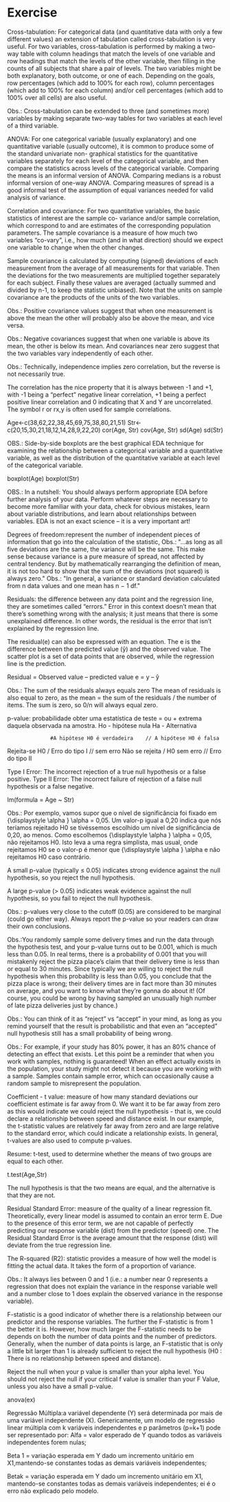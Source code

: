 # Exercise

Cross-tabulation: For categorical data (and quantitative data with only a few different values) an extension
of tabulation called cross-tabulation is very useful. For two variables, cross-tabulation is
performed by making a two-way table with column headings that match the levels of one variable
and row headings that match the levels of the other variable, then filling in the counts of all
subjects that share a pair of levels. The two variables might be both explanatory, both outcome,
or one of each. Depending on the goals, row percentages (which add to 100% for each row),
column percentages (which add to 100% for each column) and/or cell percentages (which add to
100% over all cells) are also useful.

Obs.: Cross-tabulation can be extended to three (and sometimes more) variables by making separate
two-way tables for two variables at each level of a third variable.

ANOVA: For one categorical variable (usually explanatory) and one quantitative variable (usually outcome),
it is common to produce some of the standard univariate non- graphical statistics for the
quantitative variables separately for each level of the categorical variable, and then compare the
statistics across levels of the categorical variable. Comparing the means is an informal version
of ANOVA. Comparing medians is a robust informal version of one-way ANOVA. Comparing
measures of spread is a good informal test of the assumption of equal variances needed for valid
analysis of variance.

Correlation and covariance: For two quantitative variables, the basic statistics of interest are the sample co- variance and/or
sample correlation, which correspond to and are estimates of the corresponding population
parameters. The sample covariance is a measure of how much two variables “co-vary”, i.e., how
much (and in what direction) should we expect one variable to change when the other changes.

Sample covariance is calculated by computing (signed) deviations of each
measurement from the average of all measurements for that variable. Then
the deviations for the two measurements are multiplied together separately for
each subject. Finally these values are averaged (actually summed and divided by
n-1, to keep the statistic unbiased). Note that the units on sample covariance are
the products of the units of the two variables.

Obs.: Positive covariance values suggest that when one measurement is above the mean the other
will probably also be above the mean, and vice versa. 

Obs.: Negative covariances suggest that when one variable is above its mean, the other is below its mean. And covariances near zero suggest that the two variables vary independently of each other.

Obs.: Technically, independence implies zero correlation, but the reverse is not necessarily true.

The correlation has the nice property that it is always between -1 and +1, with -1 being a “perfect” negative
linear correlation, +1 being a perfect positive linear correlation and 0 indicating that X and Y
are uncorrelated. The symbol r or rx,y is often used for sample correlations.

Age<-c(38,62,22,38,45,69,75,38,80,21,51)
Str<-c(20,15,30,21,18,12,14,28,9,22,20)
cor(Age, Str)
cov(Age, Str)
sd(Age)
sd(Str)

OBS.: Side-by-side boxplots are the best graphical EDA technique for examining the relationship between a categorical variable and a
quantitative variable, as well as the distribution of the quantitative variable at each level of the categorical variable.

boxplot(Age)
boxplot(Str)

OBS.: In a nutshell: You should always perform appropriate EDA before further analysis of your data. Perform whatever steps are necessary to become more familiar with your data, check for obvious mistakes, learn about variable distributions, and learn about relationships between variables. EDA is not an exact science – it is a very important art!

Degrees of freedom:represent the number of independent pieces of information that go into the calculation of the statistic,
Obs.: "...as long as all five deviations are the same, the variance will be the same. This make sense because variance is a pure measure of spread, not affected by central tendency. But by mathematically rearranging the definition of mean, it is not too hard to show that the sum of the deviations (not squared) is always zero."
Obs.: "In general, a variance or standard deviation calculated from n data values and one mean has n − 1 df."

Residuals: the difference between any data point and the regression line, they are sometimes called “errors.” Error in this context doesn’t mean that there’s something wrong with the analysis; it just means that there is some unexplained difference. In other words, the residual is the error that isn’t explained by the regression line.

The residual(e) can also be expressed with an equation. The e is the difference between the predicted value (ŷ) and the observed value. The scatter plot is a set of data points that are observed, while the regression line is the prediction.

Residual = Observed value – predicted value
         e = y – ŷ
         
Obs.: The sum of the residuals always equals zero
      The mean of residuals is also equal to zero, as the mean = the sum of the residuals / the number of items. The sum is zero, so 0/n will always equal zero.
      
 p-value: probabilidade obter uma estatística de teste = ou + extrema daquela observada na amostra. 
 Ho - hipótese nula
 Ha - Alternativa
 
                  #A hipótese H0 é verdadeira	 // A hipótese H0 é falsa
Rejeita-se H0	 /  Erro do tipo I	            //  sem erro
Não se rejeita /  H0	sem erro	              //  Erro do tipo II

Type I Error: The incorrect rejection of a true null hypothesis or a false positive.
Type II Error: The incorrect failure of rejection of a false null hypothesis or a false negative.

lm(formula = Age ~ Str)

Obs.: Por exemplo, vamos supor que o nível de significância foi fixado em {\displaystyle \alpha } \alpha = 0,05. Um valor-p igual a 0,20 indica que nós teríamos rejeitado H0 se tivéssemos escolhido um nível de significância de 0,20, ao menos. Como escolhemos {\displaystyle \alpha } \alpha = 0,05, não rejeitamos H0. Isto leva a uma regra simplista, mas usual, onde rejeitamos H0 se o valor-p é menor que {\displaystyle \alpha } \alpha e não rejeitamos H0 caso contrário.

A small p-value (typically ≤ 0.05) indicates strong evidence against the null hypothesis, so you reject the null hypothesis.

A large p-value (> 0.05) indicates weak evidence against the null hypothesis, so you fail to reject the null hypothesis.

Obs.: p-values very close to the cutoff (0.05) are considered to be marginal (could go either way). Always report the p-value so your readers can draw their own conclusions.

Obs.:You randomly sample some delivery times and run the data through the hypothesis test, and your p-value turns out to be 0.001, which is much less than 0.05. In real terms, there is a probability of 0.001 that you will mistakenly reject the pizza place’s claim that their delivery time is less than or equal to 30 minutes. Since typically we are willing to reject the null hypothesis when this probability is less than 0.05, you conclude that the pizza place is wrong; their delivery times are in fact more than 30 minutes on average, and you want to know what they’re gonna do about it! (Of course, you could be wrong by having sampled an unusually high number of late pizza deliveries just by chance.)

Obs.: You can think of it as “reject” vs “accept” in your mind, as long as you remind yourself that the result is probabilistic and that even an “accepted” null hypothesis still has a small probability of being wrong.

Obs.: For example, if your study has 80% power, it has an 80% chance of detecting an effect that exists. Let this point be a reminder that when you work with samples, nothing is guaranteed! When an effect actually exists in the population, your study might not detect it because you are working with a sample. Samples contain sample error, which can occasionally cause a random sample to misrepresent the population.


Coefficient - t value: measure of how many standard deviations our coefficient estimate is far away from 0. We want it to be far away from zero as this would indicate we could reject the null hypothesis - that is, we could declare a relationship between speed and distance exist. In our example, the t-statistic values are relatively far away from zero and are large relative to the standard error, which could indicate a relationship exists. In general, t-values are also used to compute p-values.

Resume: t-test, used to determine whether the means of two groups are equal to each other.

t.test(Age,Str)


The null hypothesis is that the two means are equal, and the alternative is that they are not. 

Residual Standard Error: measure of the quality of a linear regression fit. Theoretically, every linear model is assumed to contain an error term E. Due to the presence of this error term, we are not capable of perfectly predicting our response variable (dist) from the predictor (speed) one. The Residual Standard Error is the average amount that the response (dist) will deviate from the true regression line.

The R-squared (R2): statistic provides a measure of how well the model is fitting the actual data. It takes the form of a proportion of variance.

Obs.: It always lies between 0 and 1 (i.e.: a number near 0 represents a regression that does not explain the variance in the response variable well and a number close to 1 does explain the observed variance in the response variable). 

F-statistic is a good indicator of whether there is a relationship between our predictor and the response variables. The further the F-statistic is from 1 the better it is. However, how much larger the F-statistic needs to be depends on both the number of data points and the number of predictors. Generally, when the number of data points is large, an F-statistic that is only a little bit larger than 1 is already sufficient to reject the null hypothesis (H0 : There is no relationship between speed and distance). 

Reject the null when your p value is smaller than your alpha level. You should not reject the null if your critical f value is smaller than your F Value, unless you also have a small p-value.

anova(ex)

Regressão Múltipla:a variável dependente (Y) será determinada por mais de uma variável independente (X). Genericamente, um
modelo de regressão linear múltipla com k variáveis independentes e p parâmetros (p=k+1) pode ser representado por:
Alfa = valor esperado de Y quando todos as variáveis independentes forem nulas;

Beta 1 = variação esperada em Y dado um incremento unitário em X1,mantendo-se constantes todas as demais variáveis independentes;

Betak = variação esperada em Y dado um incremento unitário em X1, mantendo-se constantes todas as demais variáveis independentes;
ei é o erro não explicado pelo modelo.
